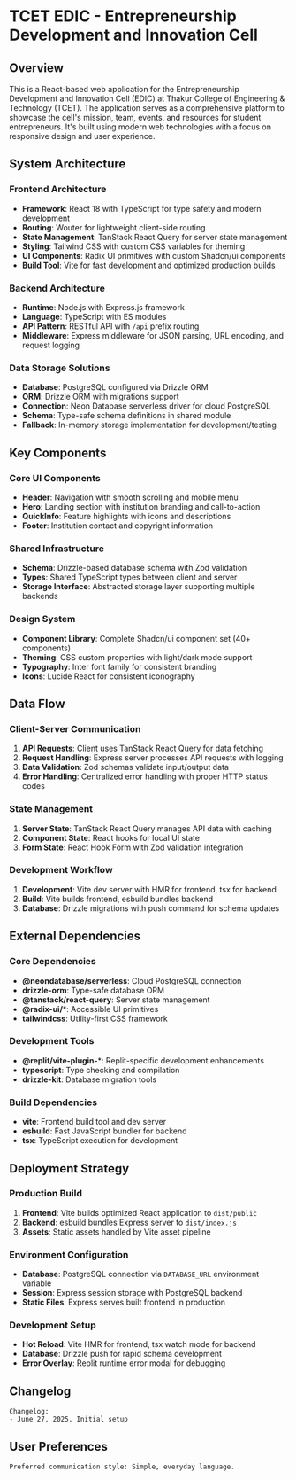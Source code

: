 # TCET EDIC - Entrepreneurship Development and Innovation Cell

## Overview

This is a React-based web application for the Entrepreneurship Development and Innovation Cell (EDIC) at Thakur College of Engineering & Technology (TCET). The application serves as a comprehensive platform to showcase the cell's mission, team, events, and resources for student entrepreneurs. It's built using modern web technologies with a focus on responsive design and user experience.

## System Architecture

### Frontend Architecture
- **Framework**: React 18 with TypeScript for type safety and modern development
- **Routing**: Wouter for lightweight client-side routing
- **State Management**: TanStack React Query for server state management
- **Styling**: Tailwind CSS with custom CSS variables for theming
- **UI Components**: Radix UI primitives with custom Shadcn/ui components
- **Build Tool**: Vite for fast development and optimized production builds

### Backend Architecture
- **Runtime**: Node.js with Express.js framework
- **Language**: TypeScript with ES modules
- **API Pattern**: RESTful API with `/api` prefix routing
- **Middleware**: Express middleware for JSON parsing, URL encoding, and request logging

### Data Storage Solutions
- **Database**: PostgreSQL configured via Drizzle ORM
- **ORM**: Drizzle ORM with migrations support
- **Connection**: Neon Database serverless driver for cloud PostgreSQL
- **Schema**: Type-safe schema definitions in shared module
- **Fallback**: In-memory storage implementation for development/testing

## Key Components

### Core UI Components
- **Header**: Navigation with smooth scrolling and mobile menu
- **Hero**: Landing section with institution branding and call-to-action
- **QuickInfo**: Feature highlights with icons and descriptions
- **Footer**: Institution contact and copyright information

### Shared Infrastructure
- **Schema**: Drizzle-based database schema with Zod validation
- **Types**: Shared TypeScript types between client and server
- **Storage Interface**: Abstracted storage layer supporting multiple backends

### Design System
- **Component Library**: Complete Shadcn/ui component set (40+ components)
- **Theming**: CSS custom properties with light/dark mode support
- **Typography**: Inter font family for consistent branding
- **Icons**: Lucide React for consistent iconography

## Data Flow

### Client-Server Communication
1. **API Requests**: Client uses TanStack React Query for data fetching
2. **Request Handling**: Express server processes API requests with logging
3. **Data Validation**: Zod schemas validate input/output data
4. **Error Handling**: Centralized error handling with proper HTTP status codes

### State Management
1. **Server State**: TanStack React Query manages API data with caching
2. **Component State**: React hooks for local UI state
3. **Form State**: React Hook Form with Zod validation integration

### Development Workflow
1. **Development**: Vite dev server with HMR for frontend, tsx for backend
2. **Build**: Vite builds frontend, esbuild bundles backend
3. **Database**: Drizzle migrations with push command for schema updates

## External Dependencies

### Core Dependencies
- **@neondatabase/serverless**: Cloud PostgreSQL connection
- **drizzle-orm**: Type-safe database ORM
- **@tanstack/react-query**: Server state management
- **@radix-ui/***: Accessible UI primitives
- **tailwindcss**: Utility-first CSS framework

### Development Tools
- **@replit/vite-plugin-***: Replit-specific development enhancements
- **typescript**: Type checking and compilation
- **drizzle-kit**: Database migration tools

### Build Dependencies
- **vite**: Frontend build tool and dev server
- **esbuild**: Fast JavaScript bundler for backend
- **tsx**: TypeScript execution for development

## Deployment Strategy

### Production Build
1. **Frontend**: Vite builds optimized React application to `dist/public`
2. **Backend**: esbuild bundles Express server to `dist/index.js`
3. **Assets**: Static assets handled by Vite asset pipeline

### Environment Configuration
- **Database**: PostgreSQL connection via `DATABASE_URL` environment variable
- **Session**: Express session storage with PostgreSQL backend
- **Static Files**: Express serves built frontend in production

### Development Setup
- **Hot Reload**: Vite HMR for frontend, tsx watch mode for backend
- **Database**: Drizzle push for rapid schema development
- **Error Overlay**: Replit runtime error modal for debugging

## Changelog

```
Changelog:
- June 27, 2025. Initial setup
```

## User Preferences

```
Preferred communication style: Simple, everyday language.
```